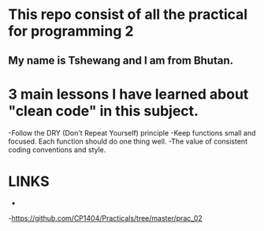 # This repo consist of all the practical for programming 2 

## My name is Tshewang and I am from Bhutan.

# 3 main lessons I have learned about "clean code" in this subject.
-Follow the DRY (Don't Repeat Yourself) principle
-Keep functions small and focused. Each function should do one thing well.
-The value of consistent coding conventions and style.

# LINKS
-
-https://github.com/CP1404/Practicals/tree/master/prac_02

